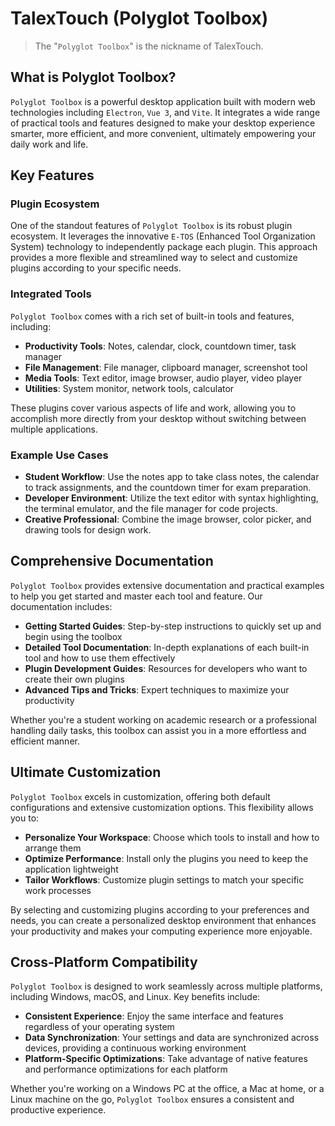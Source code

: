# TalexTouch (Polyglot Toolbox)

> The "`Polyglot Toolbox`" is the nickname of TalexTouch.

## What is Polyglot Toolbox?

`Polyglot Toolbox` is a powerful desktop application built with modern web technologies including `Electron`, `Vue 3`, and `Vite`. It integrates a wide range of practical tools and features designed to make your desktop experience smarter, more efficient, and more convenient, ultimately empowering your daily work and life.

## Key Features

### Plugin Ecosystem

One of the standout features of `Polyglot Toolbox` is its robust plugin ecosystem. It leverages the innovative `E-TOS` (Enhanced Tool Organization System) technology to independently package each plugin. This approach provides a more flexible and streamlined way to select and customize plugins according to your specific needs.

### Integrated Tools

`Polyglot Toolbox` comes with a rich set of built-in tools and features, including:

- **Productivity Tools**: Notes, calendar, clock, countdown timer, task manager
- **File Management**: File manager, clipboard manager, screenshot tool
- **Media Tools**: Text editor, image browser, audio player, video player
- **Utilities**: System monitor, network tools, calculator

These plugins cover various aspects of life and work, allowing you to accomplish more directly from your desktop without switching between multiple applications.

### Example Use Cases

- **Student Workflow**: Use the notes app to take class notes, the calendar to track assignments, and the countdown timer for exam preparation.
- **Developer Environment**: Utilize the text editor with syntax highlighting, the terminal emulator, and the file manager for code projects.
- **Creative Professional**: Combine the image browser, color picker, and drawing tools for design work.

## Comprehensive Documentation

`Polyglot Toolbox` provides extensive documentation and practical examples to help you get started and master each tool and feature. Our documentation includes:

- **Getting Started Guides**: Step-by-step instructions to quickly set up and begin using the toolbox
- **Detailed Tool Documentation**: In-depth explanations of each built-in tool and how to use them effectively
- **Plugin Development Guides**: Resources for developers who want to create their own plugins
- **Advanced Tips and Tricks**: Expert techniques to maximize your productivity

Whether you're a student working on academic research or a professional handling daily tasks, this toolbox can assist you in a more effortless and efficient manner.

## Ultimate Customization

`Polyglot Toolbox` excels in customization, offering both default configurations and extensive customization options. This flexibility allows you to:

- **Personalize Your Workspace**: Choose which tools to install and how to arrange them
- **Optimize Performance**: Install only the plugins you need to keep the application lightweight
- **Tailor Workflows**: Customize plugin settings to match your specific work processes

By selecting and customizing plugins according to your preferences and needs, you can create a personalized desktop environment that enhances your productivity and makes your computing experience more enjoyable.

## Cross-Platform Compatibility

`Polyglot Toolbox` is designed to work seamlessly across multiple platforms, including Windows, macOS, and Linux. Key benefits include:

- **Consistent Experience**: Enjoy the same interface and features regardless of your operating system
- **Data Synchronization**: Your settings and data are synchronized across devices, providing a continuous working environment
- **Platform-Specific Optimizations**: Take advantage of native features and performance optimizations for each platform

Whether you're working on a Windows PC at the office, a Mac at home, or a Linux machine on the go, `Polyglot Toolbox` ensures a consistent and productive experience.
